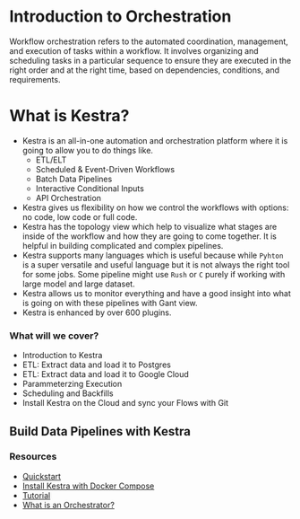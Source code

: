 # Introduction to Orchestration
Workflow orchestration refers to the automated coordination, management, and execution of tasks within a workflow. It involves organizing and scheduling tasks in a particular sequence to ensure they are executed in the right order and at the right time, based on dependencies, conditions, and requirements.

# What is Kestra?
- Kestra is an all-in-one automation and orchestration platform where it is going to allow you to do things like.
    - ETL/ELT
    - Scheduled & Event-Driven Workflows
    - Batch Data Pipelines
    - Interactive Conditional Inputs
    - API Orchestration
- Kestra gives us flexibility on how we control the workflows with options: no code, low code or full code. 
- Kestra has the topology view which help to visualize what stages are inside of the workflow and how they are going to come together. It is helpful in building complicated and complex pipelines.
- Kestra supports many languages which is useful because while `Pyhton` is a super versatile and useful language but it is not always the right tool for some jobs. Some pipeline might use `Rush` or `C` purely if working with large model and large dataset.
- Kestra allows us to monitor everything and have a good insight into what is going on with these pipelines with Gant view.
- Kestra is enhanced by over 600 plugins.

### What will we cover?
- Introduction to Kestra
- ETL: Extract data and load it to Postgres
- ETL: Extract data and load it to Google Cloud
- Parammeterzing Execution
- Scheduling and Backfills
- Install Kestra on the Cloud and sync your Flows with Git

## Build Data Pipelines with Kestra
### Resources
- [Quickstart](https://kestra.io/docs/getting-started/quickstart)
- [Install Kestra with Docker Compose](https://kestra.io/docs/installation/docker-compose)
- [Tutorial](https://kestra.io/docs/getting-started/tutorial)
- [What is an Orchestrator?](https://kestra.io/blogs/2024-09-18-what-is-an-orchestrator)
